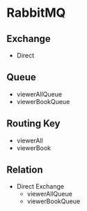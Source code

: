 # RabbitMQ
## Exchange
- Direct
## Queue
- viewerAllQueue
- viewerBookQueue
## Routing Key
- viewerAll
- viewerBook
## Relation
- Direct Exchange
  - viewerAllQueue
  - viewerBookQueue